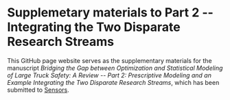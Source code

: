 # Supplemetary materials to Part 2 -- Integrating the Two Disparate Research Streams

This GitHub page website serves as the supplementary materials for the manuscript *Bridging the Gap between Optimization and Statistical Modeling of Large Truck Safety: A Review -- Part 2: Prescriptive Modeling and an Example Integrating the Two Disparate Research Streams*, which has been submitted to [Sensors](https://www.mdpi.com/journal/sensors).